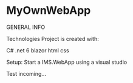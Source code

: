 # MyOwnWebApp
GENERAL INFO

Technologies
Project is created with:

C#
.net 6
blazor 
html
css

Setup:
  Start a IMS.WebApp using a visual studio

Test incoming...

